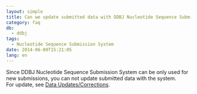 ```yaml
---
layout: simple
title: Can we update submitted data with DDBJ Nucleotide Sequence Submission System?
category: faq
db:
  - ddbj
tags: 
  - Nucleotide Sequence Submission System
date: 2014-06-09T15:21:05
lang: en
---
```


Since DDBJ Nucleotide Sequence Submission System can be only used for new submissions, you can not update submitted data with the system.    
For update, see [Data Updates/Corrections](/ddbj/update-e.html). 
